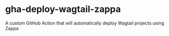 # gha-deploy-wagtail-zappa
A custom GitHub Action that will automatically deploy Wagtail projects using Zappa
